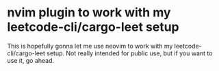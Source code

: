 # nvim plugin to work with my leetcode-cli/cargo-leet setup
This is hopefully gonna let me use neovim to work with my leetcode-cli/cargo-leet setup. Not really intended for public use, but if you want to use it, go ahead.
